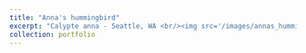 ```yaml
---
title: "Anna's hummingbird"
excerpt: "Calypte anna - Seattle, WA <br/><img src='/images/annas_hummingbird.jpg'>"
collection: portfolio
---
```

